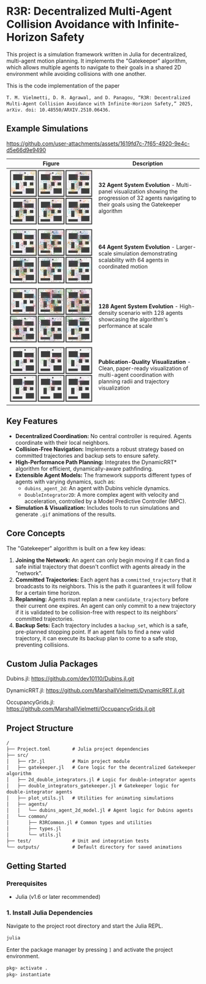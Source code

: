 # R3R: Decentralized Multi-Agent Collision Avoidance with Infinite-Horizon Safety

This project is a simulation framework written in Julia for decentralized, multi-agent motion planning. It implements the "Gatekeeper" algorithm, which allows multiple agents to navigate to their goals in a shared 2D environment while avoiding collisions with one another.

This is the code implementation of the paper
```
T. M. Vielmetti, D. R. Agrawal, and D. Panagou, “R3R: Decentralized Multi-Agent Collision Avoidance with Infinite-Horizon Safety,” 2025, arXiv. doi: 10.48550/ARXIV.2510.06436.
```


## Example Simulations

https://github.com/user-attachments/assets/1619fd7c-7f65-4920-9e4c-d5e66d9e9490

| Figure | Description |
|--------|-------------|
| ![32 Agents](examples/32_pretty_system_summary.png) | **32 Agent System Evolution** - Multi-panel visualization showing the progression of 32 agents navigating to their goals using the Gatekeeper algorithm |
| ![64 Agents](examples/64_pretty_system_summary.png) | **64 Agent System Evolution** - Larger-scale simulation demonstrating scalability with 64 agents in coordinated motion |
| ![128 Agents](examples/128_pretty_system_summary.png) | **128 Agent System Evolution** - High-density scenario with 128 agents showcasing the algorithm's performance at scale |
| ![Final System](examples/pretty_system_summary_FINAL.png) | **Publication-Quality Visualization** - Clean, paper-ready visualization of multi-agent coordination with planning radii and trajectory visualization |




## Key Features

*   **Decentralized Coordination:** No central controller is required. Agents coordinate with their local neighbors.
*   **Collision-Free Navigation:** Implements a robust strategy based on committed trajectories and backup sets to ensure safety.
*   **High-Performance Path Planning:** Integrates the DynamicRRT* algorithm for efficient, dynamically-aware pathfinding.
*   **Extensible Agent Models:** The framework supports different types of agents with varying dynamics, such as:
    *   `dubins_agent_2d`: An agent with Dubins vehicle dynamics.
    *   `DoubleIntegrator2D`: A more complex agent with velocity and acceleration, controlled by a Model Predictive Controller (MPC).
*   **Simulation & Visualization:** Includes tools to run simulations and generate `.gif` animations of the results.

## Core Concepts

The "Gatekeeper" algorithm is built on a few key ideas:

1.  **Joining the Network:** An agent can only begin moving if it can find a safe initial trajectory that doesn't conflict with agents already in the "network".
2.  **Committed Trajectories:** Each agent has a `committed_trajectory` that it broadcasts to its neighbors. This is the path it guarantees it will follow for a certain time horizon.
3.  **Replanning:** Agents must replan a new `candidate_trajectory` before their current one expires. An agent can only commit to a new trajectory if it is validated to be collision-free with respect to its neighbors' committed trajectories.
4.  **Backup Sets:** Each trajectory includes a `backup_set`, which is a safe, pre-planned stopping point. If an agent fails to find a new valid trajectory, it can execute its backup plan to come to a safe stop, preventing collisions.

## Custom Julia Packages
Dubins.jl: https://github.com/dev10110/Dubins.jl.git

DynamicRRT.jl: https://github.com/MarshallVielmetti/DynamicRRT.jl.git

OccupancyGrids.jl: https://github.com/MarshallVielmetti/OccupancyGrids.jl.git

## Project Structure

```
/
├── Project.toml        # Julia project dependencies
├── src/
│   ├── r3r.jl          # Main project module
│   ├── gatekeeper.jl   # Core logic for the decentralized Gatekeeper algorithm
│   ├── 2d_double_integrators.jl # Logic for double-integrator agents
│   ├── double_integrators_gatekeeper.jl # Gatekeeper logic for double-integrator agents
│   ├── plot_utils.jl   # Utilities for animating simulations
│   ├── agents/
│   │   └── dubins_agent_2d_model.jl # Agent logic for Dubins agents
│   └── common/
│       ├── R3RCommon.jl # Common types and utilities
│       ├── types.jl
│       └── utils.jl
├── test/               # Unit and integration tests
└── outputs/            # Default directory for saved animations
```

## Getting Started

### Prerequisites

*   Julia (v1.6 or later recommended)

### 1. Install Julia Dependencies

Navigate to the project root directory and start the Julia REPL.

```bash
julia
```

Enter the package manager by pressing `]` and activate the project environment.

```julia
pkg> activate .
pkg> instantiate
```
